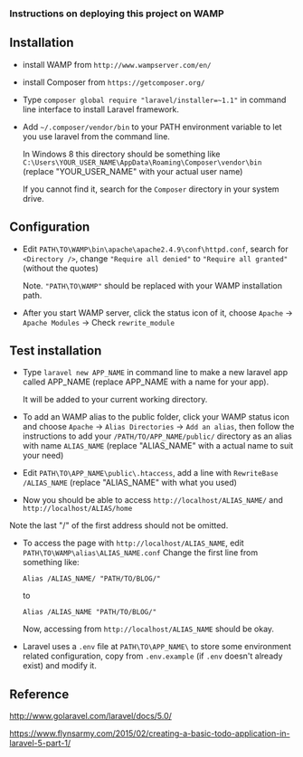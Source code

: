 ### Instructions on deploying this project on WAMP

## Installation

- install WAMP from `http://www.wampserver.com/en/`

- install Composer from `https://getcomposer.org/`

- Type `composer global require "laravel/installer=~1.1"` in command line interface to install Laravel framework.

- Add `~/.composer/vendor/bin` to your PATH environment variable to let you use laravel from the command line.

  In Windows 8 this directory should be something like
  `C:\Users\YOUR_USER_NAME\AppData\Roaming\Composer\vendor\bin`
  (replace "YOUR_USER_NAME" with your actual user name)

  If you cannot find it, search for the `Composer` directory in your system drive.

## Configuration

- Edit `PATH\TO\WAMP\bin\apache\apache2.4.9\conf\httpd.conf`, search for `<Directory />`, change `"Require all denied"` to `"Require all granted"` (without the quotes)

  Note. `"PATH\TO\WAMP"` should be replaced with your WAMP installation path.

- After you start WAMP server, click the status icon of it, choose `Apache` -> `Apache Modules` -> Check `rewrite_module`

## Test installation

- Type `laravel new APP_NAME` in command line to make a new laravel app called APP_NAME (replace APP_NAME with a name for your app).

  It will be added to your current working directory.

- To add an WAMP alias to the public folder, click your WAMP status icon and choose `Apache` -> `Alias Directories` -> `Add an alias`, then follow the instructions to add your `/PATH/TO/APP_NAME/public/` directory as an alias with name `ALIAS_NAME` (replace "ALIAS_NAME" with a actual name to suit your need)

- Edit `PATH\TO\APP_NAME\public\.htaccess`, add a line with `RewriteBase /ALIAS_NAME` (replace "ALIAS_NAME" with what you used)

- Now you should be able to access `http://localhost/ALIAS_NAME/` and `http://localhost/ALIAS/home`

Note the last "/" of the first address should not be omitted.

- To access the page with `http://localhost/ALIAS_NAME`, edit `PATH\TO\WAMP\alias\ALIAS_NAME.conf`
  Change the first line from something like:
  ```
  Alias /ALIAS_NAME/ "PATH/TO/BLOG/"
  ```
  to
  ```
  Alias /ALIAS_NAME "PATH/TO/BLOG/"
  ```
  Now, accessing from `http://localhost/ALIAS_NAME` should be okay.


- Laravel uses a `.env` file at `PATH\TO\APP_NAME\` to store some environment related configuration, copy from `.env.example` (if `.env` doesn't already exist) and modify it.

## Reference

http://www.golaravel.com/laravel/docs/5.0/

https://www.flynsarmy.com/2015/02/creating-a-basic-todo-application-in-laravel-5-part-1/
